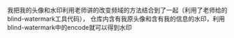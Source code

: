 我把我的头像和水印利用老师讲的改变频域的方法结合到了一起（利用了老师给的
blind-watermark工具代码），
仓库内含有我原头像和含有我的信息的水印，利用blind-watermark中的encode就可以得到水印
